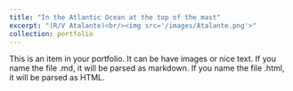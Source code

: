 ```yaml
---
title: "In the Atlantic Ocean at the top of the mast"
excerpt: "(R/V Atalante)<br/><img src='/images/Atalante.png'>"
collection: portfolio
---
```


This is an item in your portfolio. It can be have images or nice text. If you name the file .md, it will be parsed as markdown. If you name the file .html, it will be parsed as HTML. 
